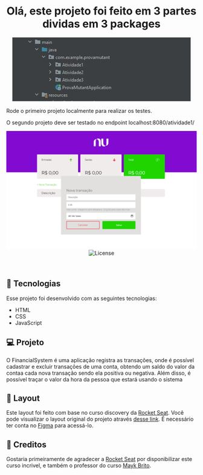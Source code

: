 <h1 align="center">
  Olá, este projeto foi feito em 3 partes dividas em 3 packages
</h1>

<p align="center">
 <img src="https://github.com/GianLAFerreira/provaMutant/blob/main/IMG/Screenshot_1.jpg?raw=true" alt="Home page" />
 <br>

Rode o primeiro projeto localmente para realizar os testes.

O segundo projeto deve ser testado no endpoint localhost:8080/atividade1/


 <p align="center">
 <img src="https://raw.githubusercontent.com/GianLAFerreira/assets/main/New_transactions.png" alt="New transaction" />


  <img alt="License" src="https://img.shields.io/static/v1?label=license&message=MIT&color=49AA26&labelColor=000000">
</p>

<br>



## 🚀 Tecnologias

Esse projeto foi desenvolvido com as seguintes tecnologias:

- HTML
- CSS
- JavaScript

## 💻 Projeto

O FinancialSystem é uma aplicação registra as transações, onde é possível cadastrar e excluir transações de uma conta, obtendo um saldo do valor da contaa  cada nova transação sendo ela positiva ou negativa. Além disso, é possível traçar o valor da hora da pessoa que estará usando o sistema

## 🔖 Layout

Este layout foi feito com base no curso discovery da [Rocket Seat](https://app.rocketseat.com.br). Você pode visualizar o layout original do projeto através [desse link](https://www.figma.com/file/7Vu9DzUaCZIV4nibzkjgB4/dev.finance%24-Maratona-Discover/duplicate?node-id=0%3A1). É necessário ter conta no [Figma](https://figma.com) para acessá-lo.

## 💜 Creditos

Gostaria primeiramente de agradecer a [Rocket Seat](https://app.rocketseat.com.br) por disponibilizar este curso incrivel, e também o professor do curso [Mayk Brito](https://github.com/maykbrito).

